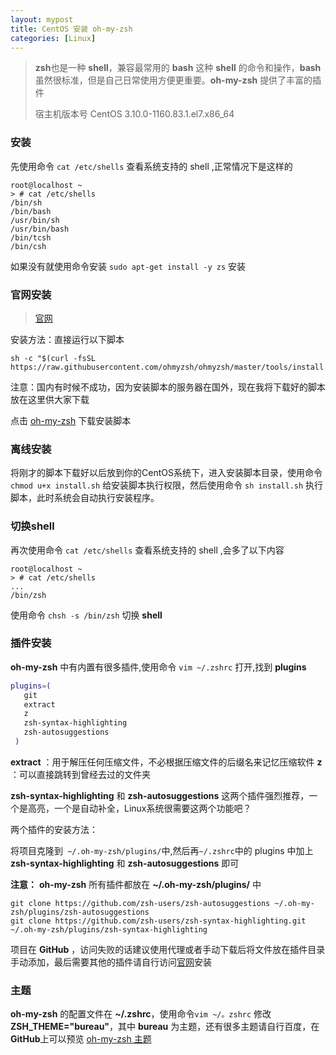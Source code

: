 ```yaml
---
layout: mypost
title: CentOS 安装 oh-my-zsh
categories: [Linux]
---
```


> **zsh**也是一种 **shell**，兼容最常用的 **bash** 这种 **shell** 的命令和操作，**bash** 虽然很标准，但是自己日常使用方便更重要。**oh-my-zsh** 提供了丰富的插件
>
> 宿主机版本号 CentOS 3.10.0-1160.83.1.el7.x86_64

### 安装

先使用命令 `cat /etc/shells` 查看系统支持的 shell ,正常情况下是这样的

```shell
root@localhost ~                                                                                                                 
> # cat /etc/shells                                                                                                             
/bin/sh
/bin/bash
/usr/bin/sh
/usr/bin/bash
/bin/tcsh
/bin/csh
```

如果没有就使用命令安装 `sudo apt-get install -y zs` 安装

### 官网安装

> [官网](https://ohmyz.sh/#install)

安装方法：直接运行以下脚本

```shell
sh -c "$(curl -fsSL https://raw.githubusercontent.com/ohmyzsh/ohmyzsh/master/tools/install.sh)"
```

注意：国内有时候不成功，因为安装脚本的服务器在国外，现在我将下载好的脚本放在这里供大家下载

点击 [oh-my-zsh](install.sh) 下载安装脚本

### 离线安装

将刚才的脚本下载好以后放到你的CentOS系统下，进入安装脚本目录，使用命令 `chmod u+x install.sh` 给安装脚本执行权限，然后使用命令 `sh install.sh` 执行脚本，此时系统会自动执行安装程序。

### 切换shell

再次使用命令 `cat /etc/shells` 查看系统支持的 shell ,会多了以下内容

```shell
root@localhost ~                                                                                                                 
> # cat /etc/shells                                                                                                             
...
/bin/zsh
```

使用命令 `chsh -s /bin/zsh` 切换 **shell**

### 插件安装

**oh-my-zsh** 中有内置有很多插件,使用命令 `vim ~/.zshrc` 打开,找到 **plugins**

```sh
plugins=(
   git
   extract
   z
   zsh-syntax-highlighting
   zsh-autosuggestions
 )
```

**extract** ：用于解压任何压缩文件，不必根据压缩文件的后缀名来记忆压缩软件
**z** ：可以直接跳转到曾经去过的文件夹

**zsh-syntax-highlighting** 和 **zsh-autosuggestions** 这两个插件强烈推荐，一个是高亮，一个是自动补全，Linux系统很需要这两个功能吧？

两个插件的安装方法：

将项目克隆到` ~/.oh-my-zsh/plugins/`中,然后再`~/.zshrc`中的 plugins 中加上 **zsh-syntax-highlighting** 和 **zsh-autosuggestions** 即可

**注意：**  **oh-my-zsh** 所有插件都放在 **~/.oh-my-zsh/plugins/** 中

```shell
git clone https://github.com/zsh-users/zsh-autosuggestions ~/.oh-my-zsh/plugins/zsh-autosuggestions
git clone https://github.com/zsh-users/zsh-syntax-highlighting.git ~/.oh-my-zsh/plugins/zsh-syntax-highlighting
```

项目在 **GitHub** ，访问失败的话建议使用代理或者手动下载后将文件放在插件目录手动添加，最后需要其他的插件请自行访问[官网](https://ohmyz.sh/#install)安装

### 主题

**oh-my-zsh** 的配置文件在 **~/.zshrc**，使用命令`vim ~/。zshrc` 修改 **ZSH_THEME="bureau"**，其中 **bureau** 为主题，还有很多主题请自行百度，在 **GitHub**上可以预览 [oh-my-zsh 主题](https://github.com/ohmyzsh/ohmyzsh/wiki/Themes)
